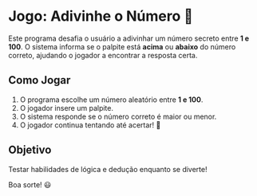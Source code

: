 # Jogo: Adivinhe o Número 🎯  

Este programa desafia o usuário a adivinhar um número secreto entre **1 e 100**. O sistema informa se o palpite está **acima** ou **abaixo** do número correto, ajudando o jogador a encontrar a resposta certa.  

## Como Jogar  

1. O programa escolhe um número aleatório entre **1 e 100**.  
2. O jogador insere um palpite.  
3. O sistema responde se o número correto é maior ou menor.  
4. O jogador continua tentando até acertar! 🎉 

## Objetivo  

Testar habilidades de lógica e dedução enquanto se diverte!  

Boa sorte! 😃  
